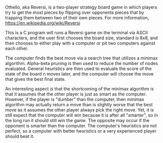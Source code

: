 Othello, aka Reversi, is a two-player strategy board game in which players try to get the most pieces by flipping over opponents pieces that 
by trapping them between two of their own pieces. For more information, https://en.wikipedia.org/wiki/Reversi

This is a C program will runs a Reversi game on the terminal via ASCII characters, and the user first chooses the board size, standard is 8x8, and 
then chooses to either play with a computer or pit two computers against each other.  

The computer finds the best move via a search tree that utilizes a minimax algorithm. Alpha-beta pruning is then used to reduce the number of nodes evaluated.
General heuristics are then used to evaluate the score of the state of the board n moves later, and the computer will choose the move that gives the best final state.

An interesting aspect is that the shortcoming of the minimax algorithm is that it assumes that the other player is just as smart as the computer. However, if the player
is "dumber" than the computer, then minimax algorithm may actually return a move than is slightly worse that the best move as it assumes the other player always pick the 
right move. Yet, it is still expect that the computer will win because it is after all "smarter", so in the long run it should still win the game. The opposite may occur if
the opponent is smarter than the computer. The computer's heuristics are not perfect, so a computer with better heuristics or a very experienced player should beat it.

